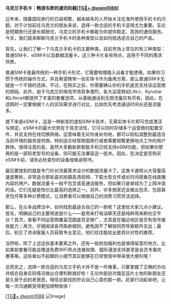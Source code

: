 **乌克兰手机卡：畅游东欧的通讯利器[[TG💪+ @esim1088](https://t.me/s/esim1088)]**

近年来，随着国际旅行的日益频繁，越来越多的人开始关注在海外使用手机卡的问题。对于计划前往乌克兰的朋友来说，选择一款合适的手机卡显得尤为重要。无论是短期旅行还是长期居住，乌克兰的手机卡都能为你提供稳定、高效的通信服务。今天，我们就来聊聊乌克兰手机卡的各种类型以及如何挑选适合自己的产品。

首先，让我们了解一下乌克兰手机卡的主要种类。目前市场上常见的有三种类型：普通SIM卡、eSIM卡以及数据流量卡。这三种卡片各有特点，适用于不同的需求场景。

普通SIM卡是最传统的一种手机卡形式，它需要物理插入设备才能使用。如果你习惯于传统的操作方式，并且希望携带一张实体卡作为备用方案，那么普通SIM卡无疑是一个不错的选择。不过，在购买之前，你需要确认你的手机是否支持该运营商的频段。此外，由于乌克兰的电信市场竞争激烈，各大运营商如Life:)、Kyivstar和Lifecell都提供了丰富的套餐选项，从基础通话到无限流量应有尽有。因此，在选购时一定要根据个人的实际需求进行对比，比如优先考虑通话时间长还是流量多。

接下来是eSIM卡，这是一种新型的虚拟SIM卡技术，无需实体卡片即可完成激活与绑定。eSIM卡的最大优势在于其灵活性，它可以同时存储多个运营商的配置文件，并且支持在线切换网络。这意味着无论你身处何地，都可以轻松调整到最适合当前环境的服务提供商。特别适合经常跨国旅行或者需要频繁更换地点工作的用户群体。值得注意的是，虽然大多数新款智能手机已经支持eSIM功能，但如果你使用的是一部较老型号的设备，则可能无法兼容这一技术。因此，在决定是否购买eSIM卡前，请务必检查你的设备规格说明书。

最后要提到的就是专门针对流量需求设计的数据流量卡了。这类卡通常以大容量高速度著称，非常适合那些喜欢拍摄高清视频、下载大型文件或长时间观看在线直播内容的用户。数据流量卡一般不包含语音通话服务，但如果只是单纯为了上网冲浪的话，它们无疑是性价比最高的选择之一。另外，许多商家还会推出包天、包周甚至包月等多种计费模式，让消费者可以根据自己的消费习惯灵活选择。

那么，在众多品牌当中，如何找到最适合自己的一款呢？这里给大家几点小建议。首先，明确自己的主要用途是什么——是用来打电话聊天还是纯粹用来刷社交平台？其次，查看不同运营商覆盖范围是否足够广，尤其是在偏远地区是否有信号接收能力；再次，仔细阅读各项条款细则，避免因不了解规则而导致额外支出；最后，别忘了咨询客服人员获取专业意见，他们往往能给出更具针对性的推荐。

当然啦，除了上述这些基本要素之外，还有一些附加福利也是值得留意的地方。比如某些套餐可能会赠送免费WiFi热点连接权限、国际漫游支持甚至是会员专属优惠等等。这些看似不起眼的小细节其实能够在日常使用中带来很大便利哦！

总而言之，选择一款合适的乌克兰手机卡并不是一件难事，只要掌握了正确的方向并结合自身实际情况做出合理判断就好啦！无论你是初次踏足这片土地的新朋友还是久居于此的老居民，相信总能找到符合自己心意的那一款。赶紧行动起来吧，让每一次沟通都变得更加顺畅愉快！

[[TG💪+ @esim1088](https://t.me/s/esim1088) ![Image](https://i.postimg.cc/4NQfJmqS/Snipaste-2025-05-13-00-14-12.png)]